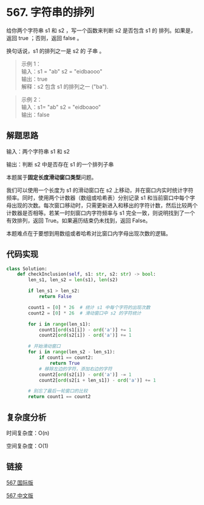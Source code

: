 # 567. 字符串的排列

给你两个字符串 s1 和 s2 ，写一个函数来判断 s2 是否包含 s1 的 排列。如果是，返回 true ；否则，返回 false 。

换句话说，s1 的排列之一是 s2 的 子串 。

>示例 1：  
输入：s1 = "ab" s2 = "eidbaooo"  
输出：true  
解释：s2 包含 s1 的排列之一 ("ba").

>示例 2：  
输入：s1= "ab" s2 = "eidboaoo"  
输出：false

## 解题思路
输入：两个字符串 s1 和 s2

输出：判断 s2 中是否存在 s1 的一个排列子串

本题属于**固定长度滑动窗口类型**问题。

我们可以使用一个长度为 s1 的滑动窗口在 s2 上移动，并在窗口内实时统计字符频率。同时，使用两个计数器（数组或哈希表）分别记录 s1 和当前窗口中每个字母出现的次数。每次窗口移动时，只需更新进入和移出的字符计数，然后比较两个计数器是否相等。若某一时刻窗口内字符频率与 s1 完全一致，则说明找到了一个有效排列，返回 True。如果遍历结束仍未找到，返回 False。

本题难点在于要想到用数组或者哈希对比窗口内字母出现次数的逻辑。

## 代码实现

```python
class Solution:
    def checkInclusion(self, s1: str, s2: str) -> bool:
        len_s1, len_s2 = len(s1), len(s2)

        if len_s1 > len_s2:
            return False

        count1 = [0] * 26  # 统计 s1 中每个字符的出现次数
        count2 = [0] * 26  # 滑动窗口中 s2 的字符统计

        for i in range(len_s1):
            count1[ord(s1[i]) - ord('a')] += 1
            count2[ord(s2[i]) - ord('a')] += 1

        # 开始滑动窗口
        for i in range(len_s2 - len_s1):
            if count1 == count2:
                return True
            # 移除左边的字符，添加右边的字符
            count2[ord(s2[i]) - ord('a')] -= 1
            count2[ord(s2[i + len_s1]) - ord('a')] += 1

        # 别忘了最后一轮窗口的比较
        return count1 == count2
```

## 复杂度分析

时间复杂度：O(n)

空间复杂度：O(1)

## 链接

[567 国际版](https://leetcode.com/problems/permutation-in-string/description/)

[567 中文版](https://leetcode.cn/problems/permutation-in-string/description)
